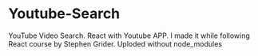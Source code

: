 # Youtube-Search
YouTube Video Search. React with Youtube APP. I made it while following React course by Stephen Grider. Uploded without node_modules
